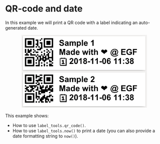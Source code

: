 # QR-code and date

In this example we will print a QR code with a label indicating an auto-generated date.

<p align='center'><img src="./screenshot.png" alt="screenshot" width='400'></p>

This example shows:

- How to use ``label_tools.qr_code()``.
- How to use ``label_tools.now()`` to print a date (you can also provide a date formatting string to ``now()``).


